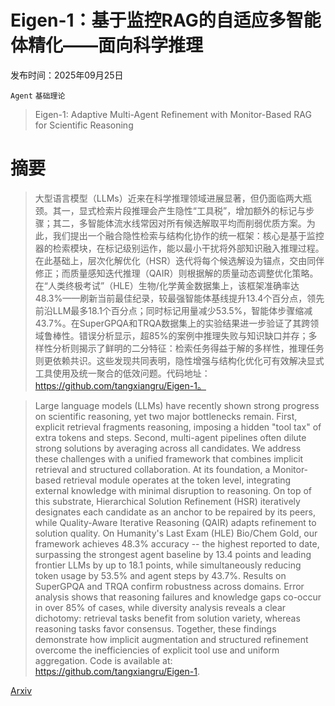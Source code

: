 # Eigen-1：基于监控RAG的自适应多智能体精化——面向科学推理

发布时间：2025年09月25日

`Agent` `基础理论`

> Eigen-1: Adaptive Multi-Agent Refinement with Monitor-Based RAG for Scientific Reasoning

# 摘要

> 大型语言模型（LLMs）近来在科学推理领域进展显著，但仍面临两大瓶颈。其一，显式检索片段推理会产生隐性“工具税”，增加额外的标记与步骤；其二，多智能体流水线常因对所有候选解取平均而削弱优质方案。为此，我们提出一个融合隐性检索与结构化协作的统一框架：核心是基于监控器的检索模块，在标记级别运作，能以最小干扰将外部知识融入推理过程。在此基础上，层次化解优化（HSR）迭代将每个候选解设为锚点，交由同伴修正；而质量感知迭代推理（QAIR）则根据解的质量动态调整优化策略。在“人类终极考试”（HLE）生物/化学黄金数据集上，该框架准确率达48.3%——刷新当前最佳纪录，较最强智能体基线提升13.4个百分点，领先前沿LLM最多18.1个百分点；同时标记用量减少53.5%，智能体步骤缩减43.7%。在SuperGPQA和TRQA数据集上的实验结果进一步验证了其跨领域鲁棒性。错误分析显示，超85%的案例中推理失败与知识缺口并存；多样性分析则揭示了鲜明的二分特征：检索任务得益于解的多样性，推理任务则更依赖共识。这些发现共同表明，隐性增强与结构化优化可有效解决显式工具使用及统一聚合的低效问题。代码地址：https://github.com/tangxiangru/Eigen-1。

> Large language models (LLMs) have recently shown strong progress on scientific reasoning, yet two major bottlenecks remain. First, explicit retrieval fragments reasoning, imposing a hidden "tool tax" of extra tokens and steps. Second, multi-agent pipelines often dilute strong solutions by averaging across all candidates. We address these challenges with a unified framework that combines implicit retrieval and structured collaboration. At its foundation, a Monitor-based retrieval module operates at the token level, integrating external knowledge with minimal disruption to reasoning. On top of this substrate, Hierarchical Solution Refinement (HSR) iteratively designates each candidate as an anchor to be repaired by its peers, while Quality-Aware Iterative Reasoning (QAIR) adapts refinement to solution quality. On Humanity's Last Exam (HLE) Bio/Chem Gold, our framework achieves 48.3\% accuracy -- the highest reported to date, surpassing the strongest agent baseline by 13.4 points and leading frontier LLMs by up to 18.1 points, while simultaneously reducing token usage by 53.5\% and agent steps by 43.7\%. Results on SuperGPQA and TRQA confirm robustness across domains. Error analysis shows that reasoning failures and knowledge gaps co-occur in over 85\% of cases, while diversity analysis reveals a clear dichotomy: retrieval tasks benefit from solution variety, whereas reasoning tasks favor consensus. Together, these findings demonstrate how implicit augmentation and structured refinement overcome the inefficiencies of explicit tool use and uniform aggregation. Code is available at: https://github.com/tangxiangru/Eigen-1.

[Arxiv](https://arxiv.org/abs/2509.21193)